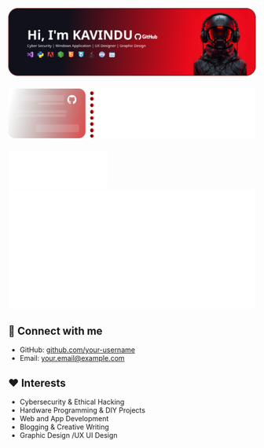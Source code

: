 
<div align="left">
  <img src="https://raw.githubusercontent.com/kavidu-kaushalya/kavidu-kaushalya/e1a0efabbdcac027f3907c480b2573163692694f/Group%206.svg" alt="Profile banner 1"/>
  
###
<div>
  <div align="Left">
    <img src="https://raw.githubusercontent.com/kavidu-kaushalya/kavidu-kaushalya/3aaf5664054b95eb1b28c28f68120526ec45078d/Group%208.svg">
</div>
  
###
<div>
  <div align="Left">
    <img src="https://raw.githubusercontent.com/kavidu-kaushalya/kavidu-kaushalya/e24bce98abea37900f0780e5ba8826576826e5d5/metrics.plugin.topics.icons%20(1).svg" style="width: 40%; max-width: 600px;" >
    <img src="https://raw.githubusercontent.com/kavidu-kaushalya/kavidu-kaushalya/c67dc70c6da27800727e95e87c24377fee7a1434/metrics.plugin.starlists.languages.svg">
</div>
  
## 🔗 Connect with me
- GitHub: [github.com/your-username](https://github.com/your-username)
- Email: your.email@example.com

## ❤️ Interests
- Cybersecurity & Ethical Hacking  
- Hardware Programming & DIY Projects  
- Web and App Development  
- Blogging & Creative Writing
- Graphic Design /UX UI Design  

